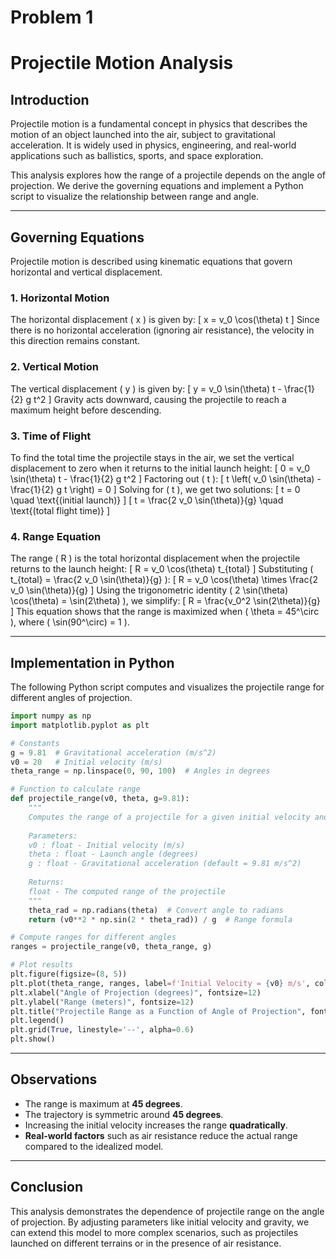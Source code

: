 # Problem 1
# **Projectile Motion Analysis**

## **Introduction**
Projectile motion is a fundamental concept in physics that describes the motion of an object launched into the air, subject to gravitational acceleration. It is widely used in physics, engineering, and real-world applications such as ballistics, sports, and space exploration. 

This analysis explores how the range of a projectile depends on the angle of projection. We derive the governing equations and implement a Python script to visualize the relationship between range and angle.

---
## **Governing Equations**
Projectile motion is described using kinematic equations that govern horizontal and vertical displacement.

### **1. Horizontal Motion**
The horizontal displacement \( x \) is given by:
\[
 x = v_0 \cos(\theta) t
\]
Since there is no horizontal acceleration (ignoring air resistance), the velocity in this direction remains constant.

### **2. Vertical Motion**
The vertical displacement \( y \) is given by:
\[
 y = v_0 \sin(\theta) t - \frac{1}{2} g t^2
\]
Gravity acts downward, causing the projectile to reach a maximum height before descending.

### **3. Time of Flight**
To find the total time the projectile stays in the air, we set the vertical displacement to zero when it returns to the initial launch height:
\[
 0 = v_0 \sin(\theta) t - \frac{1}{2} g t^2
\]
Factoring out \( t \):
\[
 t \left( v_0 \sin(\theta) - \frac{1}{2} g t \right) = 0
\]
Solving for \( t \), we get two solutions:
\[
 t = 0 \quad \text{(initial launch)}
\]
\[
 t = \frac{2 v_0 \sin(\theta)}{g} \quad \text{(total flight time)}
\]

### **4. Range Equation**
The range \( R \) is the total horizontal displacement when the projectile returns to the launch height:
\[
 R = v_0 \cos(\theta) t_{total}
\]
Substituting \( t_{total} = \frac{2 v_0 \sin(\theta)}{g} \):
\[
 R = v_0 \cos(\theta) \times \frac{2 v_0 \sin(\theta)}{g}
\]
Using the trigonometric identity \( 2 \sin(\theta) \cos(\theta) = \sin(2\theta) \), we simplify:
\[
 R = \frac{v_0^2 \sin(2\theta)}{g}
\]
This equation shows that the range is maximized when \( \theta = 45^\circ \), where \( \sin(90^\circ) = 1 \).

---
## **Implementation in Python**
The following Python script computes and visualizes the projectile range for different angles of projection.

```python
import numpy as np
import matplotlib.pyplot as plt

# Constants
g = 9.81  # Gravitational acceleration (m/s^2)
v0 = 20   # Initial velocity (m/s)
theta_range = np.linspace(0, 90, 100)  # Angles in degrees

# Function to calculate range
def projectile_range(v0, theta, g=9.81):
    """
    Computes the range of a projectile for a given initial velocity and angle.
    
    Parameters:
    v0 : float - Initial velocity (m/s)
    theta : float - Launch angle (degrees)
    g : float - Gravitational acceleration (default = 9.81 m/s^2)
    
    Returns:
    float - The computed range of the projectile
    """
    theta_rad = np.radians(theta)  # Convert angle to radians
    return (v0**2 * np.sin(2 * theta_rad)) / g  # Range formula

# Compute ranges for different angles
ranges = projectile_range(v0, theta_range, g)

# Plot results
plt.figure(figsize=(8, 5))
plt.plot(theta_range, ranges, label=f'Initial Velocity = {v0} m/s', color='b')
plt.xlabel("Angle of Projection (degrees)", fontsize=12)
plt.ylabel("Range (meters)", fontsize=12)
plt.title("Projectile Range as a Function of Angle of Projection", fontsize=14)
plt.legend()
plt.grid(True, linestyle='--', alpha=0.6)
plt.show()
```

---
## **Observations**
- The range is maximum at **45 degrees**.
- The trajectory is symmetric around **45 degrees**.
- Increasing the initial velocity increases the range **quadratically**.
- **Real-world factors** such as air resistance reduce the actual range compared to the idealized model.

---
## **Conclusion**
This analysis demonstrates the dependence of projectile range on the angle of projection. By adjusting parameters like initial velocity and gravity, we can extend this model to more complex scenarios, such as projectiles launched on different terrains or in the presence of air resistance.
